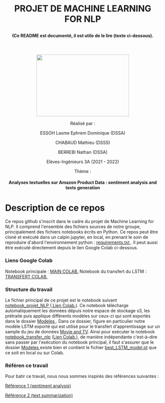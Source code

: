 <h1><p align="center"> PROJET DE MACHINE LEARNING FOR NLP </p></h1>
<h4><p align="center"> (Ce  README est documenté, il est utile de le lire (texte ci-dessous). </p></h4>

<p align="center">
  <br><br>
  <img src="https://upload.wikimedia.org/wikipedia/commons/thumb/e/ec/LOGO-ENSAE.png/480px-LOGO-ENSAE.png", width="300", height="200">
</p>


<p align="center">Réalisé par :</p>

<p align="center">ESSOH Lasme Ephrem Dominique (DSSA)</p>
<p align="center">CHABAUD Mathieu (DSSS)</p>
<p align="center">BERREBI Nathan (DSSA)</p>

<p align="center">Elèves-Ingénieurs 3A (2021 - 2022)</p>
<p align="center">Thème :</p>
<h4><p align="center">Analyses textuelles sur Amazon Product Data : sentiment analysis and texts generation</p></h4>

# Description de ce repos

Ce repos github s'inscrit dans le cadre du projet de Machine Learning for NLP. Il comprend l'ensemble des fichiers sources de notre groupe, principalement des fichiers notebooks écrits en Python. Ce repos peut être cloné et exécuté dans un calpin jupyter, en local, en prenant le soin de reproduire d'abord l'environnement python : <a href  ="https://github.com/lasme-ephrem/nlp_project/blob/main/requirements.txt"> requirements.txt <a/>. Il peut aussi être exécuté directement depuis le lien Google Colab ci-dessous.

### Liens Google Colab 
  Notebook principale : <a href="https://colab.research.google.com/drive/1N1I8gShlDpqSw53JlkRSr7ZSE28TtUsZ?usp=sharing"> MAIN COLAB.<a/>
  Notebook du transfert du LSTM : <a href="https://colab.research.google.com/drive/1i5zehYMtjF6N2Nn3f0aB5XStkQSI_6ne?usp=sharing">TRANSFERT COLAB.<a/>

### Structure du travail
  
  Le fichier principal de ce projet est le notebook suivant <a href ="https://github.com/lasme-ephrem/nlp_project/blob/main/rapport_notebook_nlp_project.ipynb"> notebook_projet_NLP <a/> (<a href="https://colab.research.google.com/drive/1N1I8gShlDpqSw53JlkRSr7ZSE28TtUsZ?usp=sharing"> Lien Colab.<a/>). Ce notebook télécharge automatiquement les données dépuis notre espace de stockage s3, les prétraite puis applique différents modèles sur ceux-ci qui sont exportés dans le dossier <a href ="https://github.com/lasme-ephrem/nlp_project/tree/main/Modeles"> Modeles <a/>. Dans ce dossier, figure en particulier notre modèle LSTM exporté qui est utilisé pour le transfert d'apprentissage sur un sample du jeu de données <a href = "https://github.com/lasme-ephrem/nlp_project/blob/main/Movies_TV_low.csv"> Movie and TV<a/>. Ainsi pour exécuter le notebook <a href = "https://github.com/lasme-ephrem/nlp_project/blob/main/rapport_notebook_nlp_transfert.ipynb"> notebook_transfer_nlp<a/> (<a href="https://colab.research.google.com/drive/1i5zehYMtjF6N2Nn3f0aB5XStkQSI_6ne?usp=sharing">Lien Colab.<a/>), de manière indépendante c'est-à-dire sans passer par l'exécution du notebook principal, il faut s'assurer que le dossier <a href ="https://github.com/lasme-ephrem/nlp_project/tree/main/Modeles"> Modeles <a/> existe bien et contient le fichier <a href ="https://github.com/lasme-ephrem/nlp_project/tree/main/Modeles/best_LSTM_model.pt"> best_LSTM_model.pt<a/>  que ce soit en local ou sur Colab.

 ### Référen ce travail
  
  Pour batir ce travail, nous nous sommes inspirés des références suivantes :
  
  <a href ="https://github.com/Rebecasarai/Amazon-reviews-sentiment-analysis-pytorch">Référence 1 (sentiment analysis)<a/>
    
  <a href ="https://www.kaggle.com/code/rahuldshetty/text-summarization-in-pytorch/notebook">Référence 2 (text summarization)<a/>
